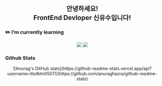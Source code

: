 <div align=center>
<h2> 안녕하세요!
<br>FrontEnd Devloper 신유수입니다!</h2>

  
<h3 align=left>✏️ I’m currently learning</h3>
<img src="https://img.shields.io/badge/TypeScript-007ACC?style=for-the-badge&logo=typescript&logoColor=white">
<img src="https://img.shields.io/badge/React.js-61DAFB?style=for-the-badge&logo=react&logoColor=white">

<br>

<h3 align=left>Github Stats</h3>
![Anurag's GitHub stats](https://github-readme-stats.vercel.app/api?username=tlsdbtn0507)](https://github.com/anuraghazra/github-readme-stats)

</div>
